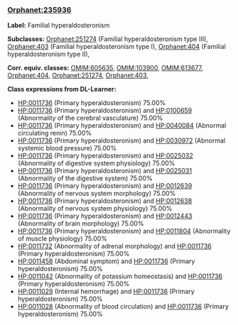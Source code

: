
### [Orphanet:235936](http://www.orpha.net/ORDO/Orphanet_235936)
**Label:** Familial hyperaldosteronism

**Subclasses:** [Orphanet:251274](http://www.orpha.net/ORDO/Orphanet_251274) (Familial hyperaldosteronism type III), [Orphanet:403](http://www.orpha.net/ORDO/Orphanet_403) (Familial hyperaldosteronism type I), [Orphanet:404](http://www.orpha.net/ORDO/Orphanet_404) (Familial hyperaldosteronism type II), 

**Corr. equiv. classes:** [OMIM:605635](http://purl.obolibrary.org/obo/OMIM_605635), [OMIM:103900](http://purl.obolibrary.org/obo/OMIM_103900), [OMIM:613677](http://purl.obolibrary.org/obo/OMIM_613677), [Orphanet:404](http://www.orpha.net/ORDO/Orphanet_404), [Orphanet:251274](http://www.orpha.net/ORDO/Orphanet_251274), [Orphanet:403](http://www.orpha.net/ORDO/Orphanet_403), 

**Class expressions from DL-Learner:**

- [HP:0011736](http://purl.obolibrary.org/obo/HP_0011736) (Primary hyperaldosteronism) 75.00%
- [HP:0011736](http://purl.obolibrary.org/obo/HP_0011736) (Primary hyperaldosteronism) and [HP:0100659](http://purl.obolibrary.org/obo/HP_0100659) (Abnormality of the cerebral vasculature) 75.00%
- [HP:0011736](http://purl.obolibrary.org/obo/HP_0011736) (Primary hyperaldosteronism) and [HP:0040084](http://purl.obolibrary.org/obo/HP_0040084) (Abnormal circulating renin) 75.00%
- [HP:0011736](http://purl.obolibrary.org/obo/HP_0011736) (Primary hyperaldosteronism) and [HP:0030972](http://purl.obolibrary.org/obo/HP_0030972) (Abnormal systemic blood pressure) 75.00%
- [HP:0011736](http://purl.obolibrary.org/obo/HP_0011736) (Primary hyperaldosteronism) and [HP:0025032](http://purl.obolibrary.org/obo/HP_0025032) (Abnormality of digestive system physiology) 75.00%
- [HP:0011736](http://purl.obolibrary.org/obo/HP_0011736) (Primary hyperaldosteronism) and [HP:0025031](http://purl.obolibrary.org/obo/HP_0025031) (Abnormality of the digestive system) 75.00%
- [HP:0011736](http://purl.obolibrary.org/obo/HP_0011736) (Primary hyperaldosteronism) and [HP:0012639](http://purl.obolibrary.org/obo/HP_0012639) (Abnormality of nervous system morphology) 75.00%
- [HP:0011736](http://purl.obolibrary.org/obo/HP_0011736) (Primary hyperaldosteronism) and [HP:0012638](http://purl.obolibrary.org/obo/HP_0012638) (Abnormality of nervous system physiology) 75.00%
- [HP:0011736](http://purl.obolibrary.org/obo/HP_0011736) (Primary hyperaldosteronism) and [HP:0012443](http://purl.obolibrary.org/obo/HP_0012443) (Abnormality of brain morphology) 75.00%
- [HP:0011736](http://purl.obolibrary.org/obo/HP_0011736) (Primary hyperaldosteronism) and [HP:0011804](http://purl.obolibrary.org/obo/HP_0011804) (Abnormality of muscle physiology) 75.00%
- [HP:0011732](http://purl.obolibrary.org/obo/HP_0011732) (Abnormality of adrenal morphology) and [HP:0011736](http://purl.obolibrary.org/obo/HP_0011736) (Primary hyperaldosteronism) 75.00%
- [HP:0011458](http://purl.obolibrary.org/obo/HP_0011458) (Abdominal symptom) and [HP:0011736](http://purl.obolibrary.org/obo/HP_0011736) (Primary hyperaldosteronism) 75.00%
- [HP:0011042](http://purl.obolibrary.org/obo/HP_0011042) (Abnormality of potassium homeostasis) and [HP:0011736](http://purl.obolibrary.org/obo/HP_0011736) (Primary hyperaldosteronism) 75.00%
- [HP:0011029](http://purl.obolibrary.org/obo/HP_0011029) (Internal hemorrhage) and [HP:0011736](http://purl.obolibrary.org/obo/HP_0011736) (Primary hyperaldosteronism) 75.00%
- [HP:0011028](http://purl.obolibrary.org/obo/HP_0011028) (Abnormality of blood circulation) and [HP:0011736](http://purl.obolibrary.org/obo/HP_0011736) (Primary hyperaldosteronism) 75.00%


